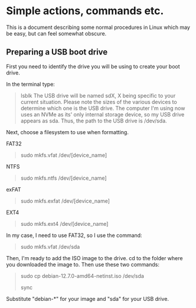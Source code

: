 # Simple actions, commands etc.
This is a document describing some normal procedures in Linux which may be easy, but can feel somewhat obscure. 

## Preparing a USB boot drive
First you need to identify the drive you will be using to create your boot drive.

In the terminal type:
> lsblk
The USB drive will be named sdX, X being specific to your current situation.
Please note the sizes of the various devices to determine which one is the USB drive. The computer I'm using now uses an NVMe as its' only internal storage device, so my USB drive appears as sda.
Thus, the path to the USB drive is /dev/sda.

Next, choose a filesystem to use when formatting.

FAT32
> sudo mkfs.vfat /dev/[device_name]

NTFS
> sudo mkfs.ntfs /dev/[device_name]

exFAT
> sudo mkfs.exfat /dev/[device_name]

EXT4
> sudo mkfs.ext4 /dev/[device_name]

In my case, I need to use FAT32, so I use the command:
> sudo mkfs.vfat /dev/sda

Then, I'm ready to add the ISO image to the drive.
cd to the folder where you downloaded the image to. Then use these two commands:
> sudo cp debian-12.7.0-amd64-netinst.iso /dev/sda
>
> sync

Substitute "debian-*" for your image and "sda" for your USB drive.
